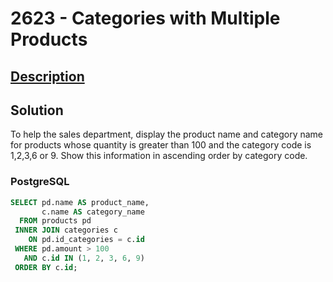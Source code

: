# 2623 - Categories with Multiple Products

## [Description](https://judge.beecrowd.com/pt/problems/view/2623)

## Solution

To help the sales department, display the product name and category name for products whose quantity is greater than 100 and the category code is 1,2,3,6 or 9. Show this information in ascending order by category code.

### PostgreSQL

```sql
SELECT pd.name AS product_name,
       c.name AS category_name
  FROM products pd
 INNER JOIN categories c
    ON pd.id_categories = c.id
 WHERE pd.amount > 100 
   AND c.id IN (1, 2, 3, 6, 9)
 ORDER BY c.id;
 ```